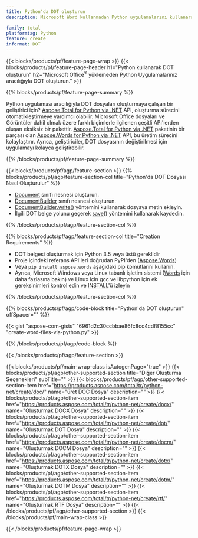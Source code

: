 ```yaml
---
title: Python'da DOT oluşturun
description: Microsoft Word kullanmadan Python uygulamalarını kullanarak DOT dosyası oluşturun. 

family: total
platformtag: Python
feature: create
informat: DOT
---
```

{{< blocks/products/pf/feature-page-wrap >}}
{{< blocks/products/pf/feature-page-header h1="Python kullanarak DOT oluşturun" h2="Microsoft Office<sup>&reg;</sup> yüklemeden Python Uygulamalarınız aracılığıyla DOT oluşturun." >}}

{{% blocks/products/pf/feature-page-summary %}}

Python uygulaması aracılığıyla DOT dosyaları oluşturmaya çalışan bir geliştirici için? [Aspose.Total for Python via .NET](https://products.aspose.com/total/python-net/) API, oluşturma sürecini otomatikleştirmeye yardımcı olabilir. Microsoft Office dosyaları ve Görüntüler dahil olmak üzere farklı biçimlerle ilgilenen çeşitli API'lerden oluşan eksiksiz bir pakettir. [Aspose.Total for Python via .NET](https://products.aspose.com/total/python-net/) paketinin bir parçası olan [Aspose.Words for Python via .NET](https://products.aspose.com/words/python-net/) API, bu üretim sürecini kolaylaştırır. Ayrıca, geliştiriciler, DOT dosyasının değiştirilmesi için uygulamayı kolayca geliştirebilir. 

{{% /blocks/products/pf/feature-page-summary %}}

{{< blocks/products/pf/agp/feature-section >}}
{{% blocks/products/pf/agp/feature-section-col title="Python'da DOT Dosyası Nasıl Oluşturulur" %}}

- [Document](https://reference.aspose.com/words/python-net/aspose.words/document/) sınıfı nesnesi oluşturun.
- [DocumentBuilder](https://reference.aspose.com/words/python-net/aspose.words/documentbuilder/) sınıfı nesnesi oluşturun.
- [DocumentBuilder.write()](https://reference.aspose.com/words/python-net/aspose.words/documentbuilder/write/) yöntemini kullanarak dosyaya metin ekleyin.
- İlgili DOT belge yolunu geçerek [save()](https://reference.aspose.com/words/python-net/aspose.words/document/save/) yöntemini kullanarak kaydedin.

{{% /blocks/products/pf/agp/feature-section-col %}}

{{% blocks/products/pf/agp/feature-section-col title="Creation Requirements" %}}

- DOT belgesi oluşturmak için Python 3.5 veya üstü gereklidir
- Proje içindeki referans API'leri doğrudan PyPI'den ([Aspose.Words](https://pypi.org/project/aspose-words/)) 
- Veya ```pip install aspose.words``` aşağıdaki pip komutlarını kullanın. 
- Ayrıca, Microsoft Windows veya Linux tabanlı işletim sistemi ([Words](https://docs.aspose.com/words/python-net/system-requirements/) için daha fazlasına bakın) ve Linux için gcc ve libpython için ek gereksinimleri kontrol edin ve [INSTALL](https://docs.aspose.com/words/python-net/installation/)'ü izleyin 

{{% /blocks/products/pf/agp/feature-section-col %}}

{{% blocks/products/pf/agp/code-block title="Python'da DOT oluşturun" offSpacer="" %}}

{{< gist "aspose-com-gists" "6961d2c30ccbbae86fc8cc4cdf8155cc" "create-word-files-via-python.py" >}}

{{% /blocks/products/pf/agp/code-block %}}

{{< /blocks/products/pf/agp/feature-section >}}

{{< blocks/products/pf/main-wrap-class isAutogenPage="true" >}}
{{< blocks/products/pf/agp/other-supported-section title="Diğer Oluşturma Seçenekleri" subTitle="" >}}
{{< blocks/products/pf/agp/other-supported-section-item href="https://products.aspose.com/total/tr/python-net/create/doc/" name="üret DOC Dosya" description="" >}}
{{< blocks/products/pf/agp/other-supported-section-item href="https://products.aspose.com/total/tr/python-net/create/docx/" name="Oluşturmak DOCX Dosya" description="" >}}
{{< blocks/products/pf/agp/other-supported-section-item href="https://products.aspose.com/total/tr/python-net/create/dot/" name="Oluşturmak DOT Dosya" description="" >}}
{{< blocks/products/pf/agp/other-supported-section-item href="https://products.aspose.com/total/tr/python-net/create/docm/" name="Oluşturmak DOCM Dosya" description="" >}}
{{< blocks/products/pf/agp/other-supported-section-item href="https://products.aspose.com/total/tr/python-net/create/dotx/" name="Oluşturmak DOTX Dosya" description="" >}}
{{< blocks/products/pf/agp/other-supported-section-item href="https://products.aspose.com/total/tr/python-net/create/dotm/" name="Oluşturmak DOTM Dosya" description="" >}}
{{< blocks/products/pf/agp/other-supported-section-item href="https://products.aspose.com/total/tr/python-net/create/rtf/" name="Oluşturmak RTF Dosya" description="" >}}
{{< /blocks/products/pf/agp/other-supported-section >}}
{{< /blocks/products/pf/main-wrap-class >}}

{{< /blocks/products/pf/feature-page-wrap >}}